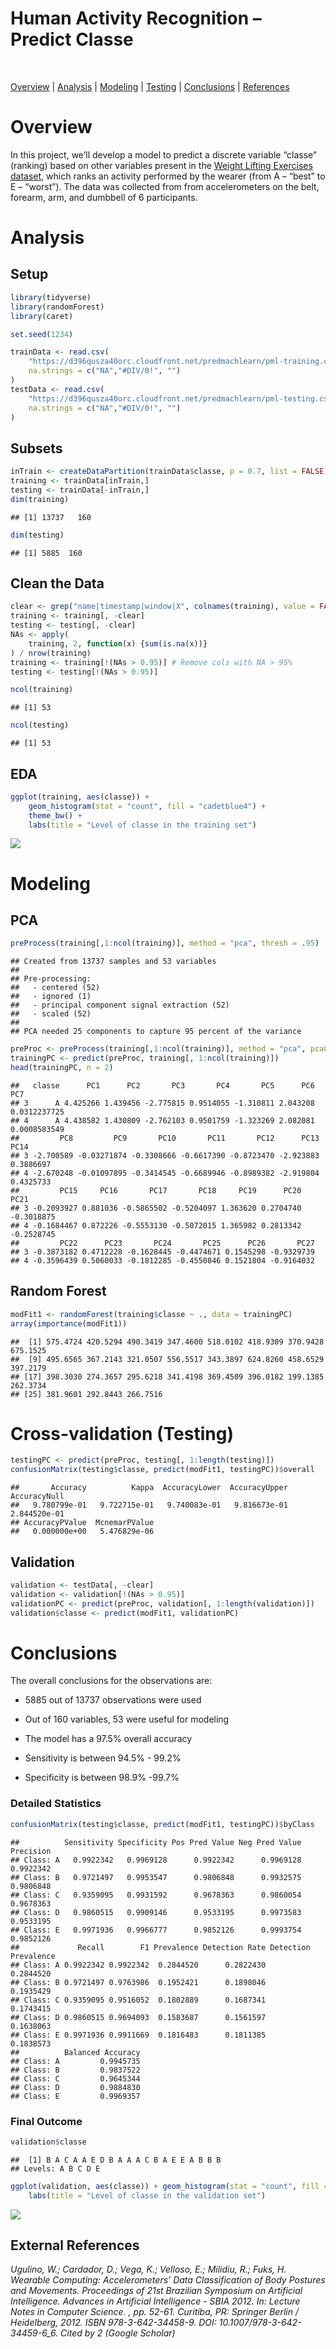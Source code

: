 Human Activity Recognition – Predict Classe
================
<br>

    
   [Overview](#overview) | [Analysis](#analysis) | [Modeling](#modeling) | [Testing](#testing) | [Conclusions](#summary) | [References](#refs)</p>

# <a name="overview" />Overview

In this project, we’ll develop a model to predict a discrete variable
“classe” (ranking) based on other variables present in the [Weight
Lifting Exercises dataset](http://groupware.les.inf.puc-rio.br/har),
which ranks an activity performed by the wearer (from A – “best” to E –
“worst”). The data was collected from from accelerometers on the belt,
forearm, arm, and dumbbell of 6 participants.

# <a name="analysis" />Analysis

## Setup

``` r
library(tidyverse)
library(randomForest)
library(caret)

set.seed(1234)

trainData <- read.csv(
    "https://d396qusza40orc.cloudfront.net/predmachlearn/pml-training.csv", 
    na.strings = c("NA","#DIV/0!", "")
)
testData <- read.csv(
    "https://d396qusza40orc.cloudfront.net/predmachlearn/pml-testing.csv", 
    na.strings = c("NA","#DIV/0!", "")
)
```

## Subsets

``` r
inTrain <- createDataPartition(trainData$classe, p = 0.7, list = FALSE)
training <- trainData[inTrain,]
testing <- trainData[-inTrain,]
dim(training)
```

    ## [1] 13737   160

``` r
dim(testing)
```

    ## [1] 5885  160

## Clean the Data

``` r
clear <- grep("name|timestamp|window|X", colnames(training), value = FALSE)
training <- training[, -clear]
testing <- testing[, -clear]
NAs <- apply(
    training, 2, function(x) {sum(is.na(x))}
) / nrow(training)
training <- training[!(NAs > 0.95)] # Remove cols with NA > 95%
testing <- testing[!(NAs > 0.95)]

ncol(training)
```

    ## [1] 53

``` r
ncol(testing)
```

    ## [1] 53

## EDA

``` r
ggplot(training, aes(classe)) + 
    geom_histogram(stat = "count", fill = "cadetblue4") + 
    theme_bw() +
    labs(title = "Level of classe in the training set")
```

![](har_predict_files/figure-gfm/unnamed-chunk-4-1.png)<!-- -->

# <a name="modeling" />Modeling

## PCA

``` r
preProcess(training[,1:ncol(training)], method = "pca", thresh = .95)
```

    ## Created from 13737 samples and 53 variables
    ## 
    ## Pre-processing:
    ##   - centered (52)
    ##   - ignored (1)
    ##   - principal component signal extraction (52)
    ##   - scaled (52)
    ## 
    ## PCA needed 25 components to capture 95 percent of the variance

``` r
preProc <- preProcess(training[,1:ncol(training)], method = "pca", pcaComp = 27)
trainingPC <- predict(preProc, training[, 1:ncol(training)])
head(trainingPC, n = 2)
```

    ##   classe      PC1      PC2       PC3       PC4       PC5      PC6          PC7
    ## 3      A 4.425266 1.439456 -2.775815 0.9514055 -1.310811 2.043208 0.0312237725
    ## 4      A 4.438582 1.430809 -2.762103 0.9501759 -1.323269 2.082081 0.0008583549
    ##         PC8         PC9       PC10       PC11       PC12      PC13      PC14
    ## 3 -2.700589 -0.03271874 -0.3308666 -0.6617390 -0.8723470 -2.923883 0.3886697
    ## 4 -2.670248 -0.01097895 -0.3414545 -0.6689946 -0.8989382 -2.919804 0.4325733
    ##         PC15     PC16       PC17       PC18     PC19      PC20       PC21
    ## 3 -0.2093927 0.881036 -0.5865502 -0.5204097 1.363620 0.2704740 -0.3018875
    ## 4 -0.1684467 0.872226 -0.5553130 -0.5072015 1.365982 0.2813342 -0.2528745
    ##         PC22      PC23       PC24       PC25      PC26       PC27
    ## 3 -0.3873182 0.4712228 -0.1628445 -0.4474671 0.1545298 -0.9329739
    ## 4 -0.3596439 0.5060033 -0.1812285 -0.4550846 0.1521804 -0.9164032

## Random Forest

``` r
modFit1 <- randomForest(training$classe ~ ., data = trainingPC)
array(importance(modFit1))
```

    ##  [1] 575.4724 420.5294 490.3419 347.4600 518.0102 418.9309 370.9428 675.1525
    ##  [9] 495.6565 367.2143 321.0507 556.5517 343.3897 624.8260 458.6529 397.2179
    ## [17] 398.3030 274.3657 295.6218 341.4198 369.4509 396.0182 199.1385 262.3734
    ## [25] 381.9601 292.8443 266.7516

# <a name="testing" />Cross-validation (Testing)

``` r
testingPC <- predict(preProc, testing[, 1:length(testing)])
confusionMatrix(testing$classe, predict(modFit1, testingPC))$overall
```

    ##       Accuracy          Kappa  AccuracyLower  AccuracyUpper   AccuracyNull 
    ##   9.780799e-01   9.722715e-01   9.740083e-01   9.816673e-01   2.844520e-01 
    ## AccuracyPValue  McnemarPValue 
    ##   0.000000e+00   5.476829e-06

## Validation

``` r
validation <- testData[, -clear]
validation <- validation[!(NAs > 0.95)]
validationPC <- predict(preProc, validation[, 1:length(validation)])
validation$classe <- predict(modFit1, validationPC)
```

# <a name="summary" />Conclusions

The overall conclusions for the observations are:

- 5885 out of 13737 observations were used 

- Out of 160 variables, 53 were useful for modeling 

- The model has a 97.5% overall accuracy 

- Sensitivity is between 94.5% - 99.2% 

- Specificity is between 98.9% -99.7%

### Detailed Statistics

``` r
confusionMatrix(testing$classe, predict(modFit1, testingPC))$byClass
```

    ##          Sensitivity Specificity Pos Pred Value Neg Pred Value Precision
    ## Class: A   0.9922342   0.9969128      0.9922342      0.9969128 0.9922342
    ## Class: B   0.9721497   0.9953547      0.9806848      0.9932575 0.9806848
    ## Class: C   0.9359095   0.9931592      0.9678363      0.9860054 0.9678363
    ## Class: D   0.9860515   0.9909146      0.9533195      0.9973583 0.9533195
    ## Class: E   0.9971936   0.9966777      0.9852126      0.9993754 0.9852126
    ##             Recall        F1 Prevalence Detection Rate Detection Prevalence
    ## Class: A 0.9922342 0.9922342  0.2844520      0.2822430            0.2844520
    ## Class: B 0.9721497 0.9763986  0.1952421      0.1898046            0.1935429
    ## Class: C 0.9359095 0.9516052  0.1802889      0.1687341            0.1743415
    ## Class: D 0.9860515 0.9694093  0.1583687      0.1561597            0.1638063
    ## Class: E 0.9971936 0.9911669  0.1816483      0.1811385            0.1838573
    ##          Balanced Accuracy
    ## Class: A         0.9945735
    ## Class: B         0.9837522
    ## Class: C         0.9645344
    ## Class: D         0.9884830
    ## Class: E         0.9969357

### Final Outcome

``` r
validation$classe
```

    ##  [1] B A C A A E D B A A A C B A E E A B B B
    ## Levels: A B C D E

``` r
ggplot(validation, aes(classe)) + geom_histogram(stat = "count", fill = "steelblue2") + theme_bw() +
    labs(title = "Level of classe in the validation set")
```

![](har_predict_files/figure-gfm/unnamed-chunk-12-1.png)<!-- -->

## <a name="refs" />External References

<i>Ugulino, W.; Cardador, D.; Vega, K.; Velloso, E.; Milidiu, R.; Fuks,
H. Wearable Computing: Accelerometers’ Data Classification of Body
Postures and Movements. Proceedings of 21st Brazilian Symposium on
Artificial Intelligence. Advances in Artificial Intelligence - SBIA
2012. In: Lecture Notes in Computer Science. , pp. 52-61. Curitiba, PR:
Springer Berlin / Heidelberg, 2012. ISBN 978-3-642-34458-9. DOI:
10.1007/978-3-642-34459-6\_6. Cited by 2 (Google Scholar)</i>
